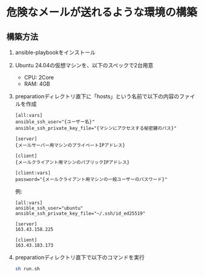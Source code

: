 # 危険なメールが送れるような環境の構築

## 構築方法

1. ansible-playbookをインストール
2. Ubuntu 24.04の仮想マシンを、以下のスペックで2台用意
   - CPU: 2Core
   - RAM: 4GB
3. preparationディレクトリ直下に「hosts」という名前で以下の内容のファイルを作成

    ```plain
    [all:vars]
    ansible_ssh_user="{ユーザー名}"
    ansible_ssh_private_key_file="{マシンにアクセスする秘密鍵のパス}"

    [server]
    {メールサーバー用マシンのプライベートIPアドレス}

    [client]
    {メールクライアント用マシンのパブリックIPアドレス}

    [client:vars]
    password="{メールクライアント用マシンの一般ユーザーのパスワード}"
    ```

    例:

    ```plain
    [all:vars]
    ansible_ssh_user="ubuntu"
    ansible_ssh_private_key_file="~/.ssh/id_ed25519"

    [server]
    163.43.158.225

    [client]
    163.43.183.173
    ```

4. preparationディレクトリ直下で以下のコマンドを実行

    ```bash
    sh run.sh
    ```
